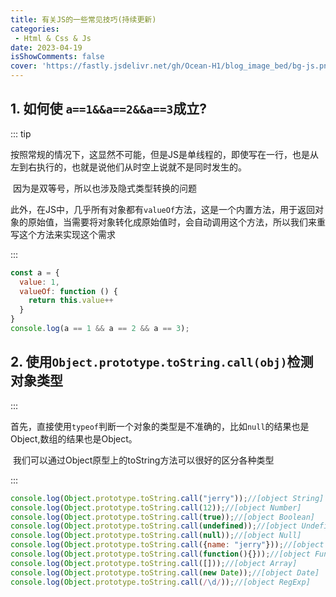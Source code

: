 ```yaml
---
title: 有关JS的一些常见技巧(持续更新)
categories: 
 - Html & Css & Js
date: 2023-04-19
isShowComments: false
cover: 'https://fastly.jsdelivr.net/gh/Ocean-H1/blog_image_bed/bg-js.png'
---
```


## 1. 如何使 `a==1&&a==2&&a==3`成立?

::: tip

​		按照常规的情况下，这显然不可能，但是JS是单线程的，即使写在一行，也是从左到右执行的，也就是说他们从时空上说就不是同时发生的。

​		因为是双等号，所以也涉及隐式类型转换的问题

​		此外，在JS中，几乎所有对象都有`valueOf`方法，这是一个内置方法，用于返回对象的原始值，当需要将对象转化成原始值时，会自动调用这个方法，所以我们来重写这个方法来实现这个需求

:::

```javascript
const a = {
  value: 1,
  valueOf: function () {
    return this.value++
  }
}
console.log(a == 1 && a == 2 && a == 3);
```

## 2. 使用`Object.prototype.toString.call(obj)`检测对象类型

::: 

​		首先，直接使用`typeof`判断一个对象的类型是不准确的，比如`null`的结果也是Object,数组的结果也是Object。

​		我们可以通过Object原型上的toString方法可以很好的区分各种类型

:::

```javascript
console.log(Object.prototype.toString.call("jerry"));//[object String]
console.log(Object.prototype.toString.call(12));//[object Number]
console.log(Object.prototype.toString.call(true));//[object Boolean]
console.log(Object.prototype.toString.call(undefined));//[object Undefined]
console.log(Object.prototype.toString.call(null));//[object Null]
console.log(Object.prototype.toString.call({name: "jerry"}));//[object Object]
console.log(Object.prototype.toString.call(function(){}));//[object Function]
console.log(Object.prototype.toString.call([]));//[object Array]
console.log(Object.prototype.toString.call(new Date));//[object Date]
console.log(Object.prototype.toString.call(/\d/));//[object RegExp]
```


